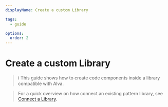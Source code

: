 ```yaml
---
displayName: Create a custom Library

tags:
  - guide

options:
  order: 2
---
```


# Create a custom Library

> :information_source: This guide shows how to create code components inside 
a library compatible with Alva.

> For a quick overview on how connect an existing pattern library, see [Connect a Library](./doc/docs/guides/library?guides-enabled=true).
